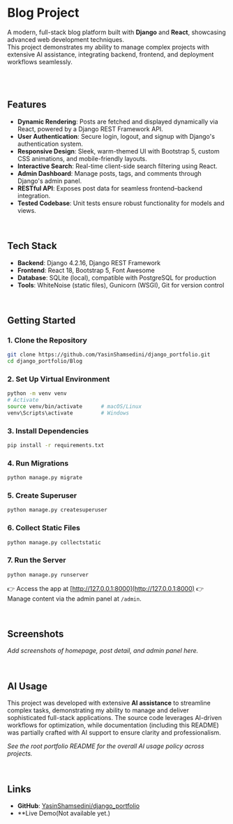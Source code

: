 #  Blog Project

A modern, full-stack blog platform built with **Django** and **React**, showcasing advanced web development techniques.  
This project demonstrates my ability to manage complex projects with extensive AI assistance, integrating backend, frontend, and deployment workflows seamlessly.

<br><br>

##  Features
- **Dynamic Rendering**: Posts are fetched and displayed dynamically via React, powered by a Django REST Framework API.  
- **User Authentication**: Secure login, logout, and signup with Django's authentication system.  
- **Responsive Design**: Sleek, warm-themed UI with Bootstrap 5, custom CSS animations, and mobile-friendly layouts.  
- **Interactive Search**: Real-time client-side search filtering using React.  
- **Admin Dashboard**: Manage posts, tags, and comments through Django's admin panel.  
- **RESTful API**: Exposes post data for seamless frontend–backend integration.  
- **Tested Codebase**: Unit tests ensure robust functionality for models and views.  

<br>

##  Tech Stack
- **Backend**: Django 4.2.16, Django REST Framework  
- **Frontend**: React 18, Bootstrap 5, Font Awesome  
- **Database**: SQLite (local), compatible with PostgreSQL for production  
- **Tools**: WhiteNoise (static files), Gunicorn (WSGI), Git for version control  

<br>

##  Getting Started

### 1. Clone the Repository
```bash
git clone https://github.com/YasinShamsedini/django_portfolio.git
cd django_portfolio/Blog
````

### 2. Set Up Virtual Environment

```bash
python -m venv venv
# Activate
source venv/bin/activate      # macOS/Linux
venv\Scripts\activate         # Windows
```

### 3. Install Dependencies

```bash
pip install -r requirements.txt
```

### 4. Run Migrations

```bash
python manage.py migrate
```

### 5. Create Superuser

```bash
python manage.py createsuperuser
```

### 6. Collect Static Files

```bash
python manage.py collectstatic
```

### 7. Run the Server

```bash
python manage.py runserver
```

👉 Access the app at [http://127.0.0.1:8000](http://127.0.0.1:8000)
👉 Manage content via the admin panel at `/admin`.

<br>

##  Screenshots

*Add screenshots of homepage, post detail, and admin panel here.*

<br>

##  AI Usage

This project was developed with extensive **AI assistance** to streamline complex tasks, demonstrating my ability to manage and deliver sophisticated full-stack applications.
The source code leverages AI-driven workflows for optimization, while documentation (including this README) was partially crafted with AI support to ensure clarity and professionalism.

*See the root portfolio README for the overall AI usage policy across projects.*

<br>

## Links

* **GitHub**: [YasinShamsedini/django_portfolio](https://github.com/YasinShamsedini/django_portfolio)
* **Live Demo(Not available yet.)



